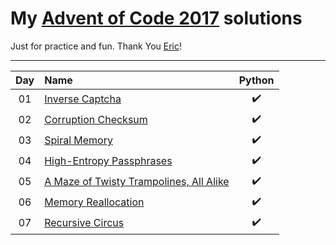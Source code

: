 # My [Advent of Code 2017](http://adventofcode.com/2017) solutions
Just for practice and fun. Thank You [Eric](http://was.tl/)!

---

| Day     | Name                                                    | Python                 |
|:-------:|:--------------------------------------------------------|:----------------------:|
| 01      | [Inverse Captcha][day01]                                | :heavy_check_mark:     |
| 02      | [Corruption Checksum][day02]                            | :heavy_check_mark:     |
| 03      | [Spiral Memory][day03]                                  | :heavy_check_mark:     |
| 04      | [High-Entropy Passphrases][day04]                       | :heavy_check_mark:     |
| 05      | [A Maze of Twisty Trampolines, All Alike][day05]        | :heavy_check_mark:     |
| 06      | [Memory Reallocation][day06]                            | :heavy_check_mark:     |
| 07      | [Recursive Circus][day07]                               | :heavy_check_mark:     |

[day01]: https://adventofcode.com/2017/day/1
[day02]: https://adventofcode.com/2017/day/2
[day03]: https://adventofcode.com/2017/day/3
[day04]: https://adventofcode.com/2017/day/4
[day05]: https://adventofcode.com/2017/day/5
[day06]: https://adventofcode.com/2017/day/6
[day07]: https://adventofcode.com/2017/day/7